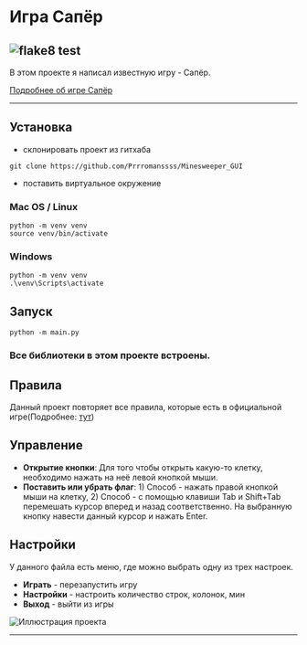 # Игра Сапёр


## ![flake8 test](https://github.com/Prrromanssss/LyceumYandex_django/actions/workflows/python-package.yml/badge.svg)


В этом проекте я написал известную игру - Сапёр.

[Подробнее об игре Сапёр](https://ru.wikipedia.org/wiki/%D0%A1%D0%B0%D0%BF%D1%91%D1%80_(%D0%B8%D0%B3%D1%80%D0%B0))
***
## Установка 
* склонировать проект из гитхаба
```commandline
git clone https://github.com/Prrromanssss/Minesweeper_GUI
```
* поставить виртуальное окружение
### Mac OS / Linux
```commandline
python -m venv venv
source venv/bin/activate
```
### Windows
```commandline
python -m venv venv
.\venv\Scripts\activate
```
## Запуск
```commandline
python -m main.py
```

### Все библиотеки в этом проекте встроены.

## Правила
Данный проект повторяет все правила, которые есть в официальной игре(Подробнее: [тут](https://ru.wikipedia.org/wiki/%D0%A1%D0%B0%D0%BF%D1%91%D1%80_(%D0%B8%D0%B3%D1%80%D0%B0)))

## Управление
* __Открытие кнопки__:
Для того чтобы открыть какую-то клетку, необходимо нажать на неё левой кнопкой мыши.
* __Поставить или убрать флаг__: 1) Способ - нажать правой кнопкой мыши на клетку, 2) Способ - с помощью клавиши Tab и Shift+Tab перемешать курсор вперед и назад соответственно. На выбранную кнопку навести данный курсор и нажать Enter.

## Настройки
У данного файла есть меню, где можно выбрать одну из трех настроек.
* __Играть__ - перезапустить игру
* __Настройки__ - настроить количество строк, колонок, мин
* __Выход__ - выйти из игры

![Иллюстрация проекта](https://github.com/Prrromanssss/Minesweeper_GUI/raw/main/media/game_in_process_image.png)
***
